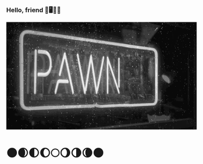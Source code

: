 ### Hello, friend 🤖🖥️💾🌙
<img src="https://github.com/m00nbyt3/m00nbyt3/blob/master/pwned.gif" width="768">
<h1>🌑🌒🌓🌔🌕🌖🌗🌘🌑</h1>
